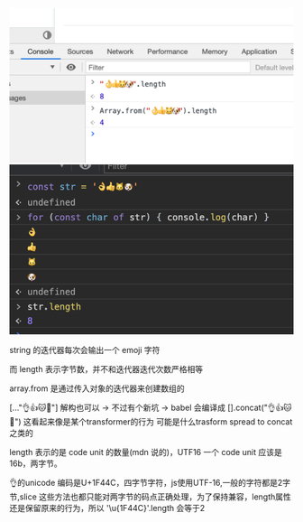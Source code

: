 ![](./企业微信截图_0bad2533-8f40-42ef-ac4f-d4aeeb5e0bdf.png)
![](./企业微信截图_cd86ca81-ada8-47b6-aade-b6e31f102ac5.png)

string 的迭代器每次会输出一个 emoji 字符

而 length 表示字节数，并不和迭代器迭代次数严格相等

array.from 是通过传入对象的迭代器来创建数组的

[..."👌👍🐱🐶"]  解构也可以 -> 不过有个新坑 -> babel 会编译成 [].concat("👌👍🐱🐶")
这看起来像是某个transformer的行为
可能是什么trasform spread to concat 之类的

length 表示的是 code unit 的数量(mdn 说的)，UTF16 一个 code unit 应该是 16b，两字节。

👌的unicode 编码是U+1F44C，四字节字符，js使用UTF-16,一般的字符都是2字节,slice 这些方法也都只能对两字节的码点正确处理，为了保持兼容，length属性还是保留原来的行为，所以 '\u{1F44C}'.length 会等于2